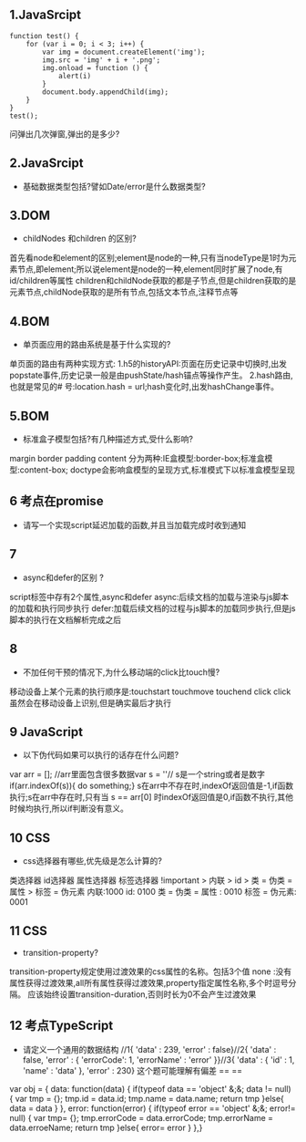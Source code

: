 ## 1.JavaSrcipt
```
function test() {
    for (var i = 0; i < 3; i++) {
        var img = document.createElement('img');
        img.src = 'img' + i + '.png';
        img.onload = function () {
            alert(i)
        }
        document.body.appendChild(img);
    }
}
test();
```
问弹出几次弹窗,弹出的是多少? 

## 2.JavaSrcipt

- 基础数据类型包括?譬如Date/error是什么数据类型? 

## 3.DOM
- childNodes 和children 的区别?

首先看node和element的区别;element是node的一种,只有当nodeType是1时为元素节点,即element;所以说element是node的一种,element同时扩展了node,有id/children等属性 
children和childNode获取的都是子节点,但是children获取的是元素节点,childNode获取的是所有节点,包括文本节点,注释节点等

## 4.BOM
- 单页面应用的路由系统是基于什么实现的? 

单页面的路由有两种实现方式: 
1.h5的historyAPI:页面在历史记录中切换时,出发popstate事件,历史记录一般是由pushState/hash锚点等操作产生。 
2.hash路由,也就是常见的# 号:location.hash = url;hash变化时,出发hashChange事件。


## 5.BOM
- 标准盒子模型包括?有几种描述方式,受什么影响? 

margin border padding content 
分为两种:IE盒模型:border-box;标准盒模型:content-box; 
doctype会影响盒模型的呈现方式,标准模式下以标准盒模型呈现

## 6   考点在promise
- 请写一个实现script延迟加载的函数,并且当加载完成时收到通知

## 7   
- async和defer的区别 ?

script标签中存有2个属性,async和defer 
async:后续文档的加载与渲染与js脚本的加载和执行同步执行 
defer:加载后续文档的过程与js脚本的加载同步执行,但是js脚本的执行在文档解析完成之后

## 8 
- 不加任何干预的情况下,为什么移动端的click比touch慢? 

移动设备上某个元素的执行顺序是:touchstart touchmove touchend click 
click虽然会在移动设备上识别,但是确实最后才执行

## 9 JavaScript
- 以下伪代码如果可以执行的话存在什么问题?

var arr = []; //arr里面包含很多数据var s = ''// s是一个string或者是数字if(arr.indexOf(s)){ do something;}
s在arr中不存在时,indexOf返回值是-1,if函数执行;s在arr中存在时,只有当 s == arr[0] 时indexOf返回值是0,if函数不执行,其他时候均执行,所以if判断没有意义。 

## 10 CSS
- css选择器有哪些,优先级是怎么计算的?

类选择器 id选择器 属性选择器 标签选择器 
!important > 内联 > id > 类 = 伪类 = 属性 > 标签 = 伪元素 
内联:1000 id: 0100 类 = 伪类 = 属性 : 0010 标签 = 伪元素: 0001

## 11 CSS
- transition-property? 

transition-property规定使用过渡效果的css属性的名称。包括3个值 none :没有属性获得过渡效果,all所有属性获得过渡效果,property指定属性名称,多个时逗号分隔。 
应该始终设置transition-duration,否则时长为0不会产生过渡效果

## 12 考点TypeScript
- 请定义一个通用的数据结构
//1{ 'data' : 239, 'error' : false}//2{ 'data' : false, 'error' : { 'errorCode': 1, 'errorName' : 'error' }}//3{ 'data' : { 'id' : 1, 'name' : 'data' }, 'error' : 230}
这个题可能理解有偏差 == ==

var obj = { data: function(data) { if(typeof data == 'object' &;&; data != null) { var tmp = {}; tmp.id = data.id; tmp.name = data.name; return tmp }else{ data = data } }, error: function(error) { if(typeof error == 'object' &;&; error!= null) { var tmp= {}; tmp.errorCode = data.errorCode; tmp.errorName = data.erroeName; return tmp }else{ error= error } },}
